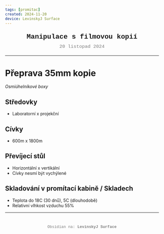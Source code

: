 ```yaml
---
tags: [promitac]
created: 2024-11-20
device: LevinskyJ Surface
---
```

<div style="text-align: center; font-size: 1.6em; font-weight: bold; padding: 10px 0; font-family: Courier New">
  Manipulace s filmovou kopií
</div>

<div style="text-align: center; color: gray; font-size: 1.1em; margin-bottom: 20px; font-family: Courier New">  20 listopad 2024
</div>

---

# Přeprava 35mm kopie
 *Osmiúhelníkové boxy*
## Středovky
- Laboratorní x projekční
## Cívky
- 600m x 1800m
## Převíjecí stůl
- Horizontální x vertikální
- Cívky nesmí být vychýlené
## Skladování v promítací kabině / Skladech
- Teplota do 18C (30 dnů), 5C (dlouhodobě)
- Relativní vlhkost vzduchu 55%

---

<div style="text-align: center; color: gray; font-size: 0.9em; margin-top: 40px; font-family: Courier New">
  Obsidian na: <strong>LevinskyJ Surface</strong>
</div>
